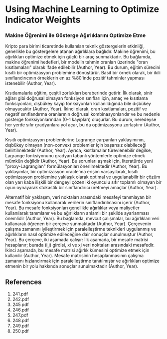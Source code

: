 # Using Machine Learning to Optimize Indicator Weights

### Makine Öğrenimi ile Gösterge Ağırlıklarını Optimize Etme

Kripto para birimi ticaretinde kullanılan teknik göstergelerin etkinliği, genellikle bu göstergelere atanan ağırlıklara bağlıdır. Makine öğrenimi, bu ağırlıkları optimize etmek için güçlü bir araç sunmaktadır. Bu bağlamda, makine öğrenimi hedefleri, bir modelin tahmin oranları üzerinde "oran kısıtlamaları" olarak ifade edilebilir (Author, Year). Bu durum, eğitim sürecini kısıtlı bir optimizasyon problemine dönüştürür. Basit bir örnek olarak, bir ikili sınıflandırıcının örneklerin en az %80'inde pozitif tahminler yapması istenebilir (Author, Year).

Kısıtlamalarla eğitim, çeşitli zorlukları beraberinde getirir. İlk olarak, sinir ağları gibi doğrusal olmayan fonksiyon sınıfları için, amaç ve kısıtlama fonksiyonları, dışbükey kayıp fonksiyonları kullanıldığında bile dışbükey olmayacaktır (Author, Year). İkinci olarak, oran kısıtlamaları, pozitif ve negatif sınıflandırma oranlarının doğrusal kombinasyonlarıdır ve bu nedenle gösterge fonksiyonlarından (0-1 kayıpları) oluşurlar. Bu durum, neredeyse her yerde sıfır gradyanlara yol açar, bu da optimizasyonu zorlaştırır (Author, Year).

Kısıtlı optimizasyon problemlerine Lagrange çarpanları yaklaşımının, dışbükey olmayan (non-convex) problemler için başarısız olabileceği belirtilmektedir (Author, Year). Ayrıca, kısıtlamalar türevlenebilir değilse, Lagrange fonksiyonunu gradyan tabanlı yöntemlerle optimize etmek mümkün değildir (Author, Year). Bu sorunları aşmak için, literatürde yeni "proxy-Lagrangian" formülasyonları önerilmektedir (Author, Year). Bu yaklaşımlar, bir optimizasyon oracle'ına erişim varsayılarak, kısıtlı optimizasyon problemine yaklaşık olarak optimal ve uygulanabilir bir çözüm olan yarı kaba ilişkili bir dengeyi çözen iki oyunculu sıfır toplamlı olmayan bir oyun oynayarak stokastik bir sınıflandırıcı üretmeyi amaçlar (Author, Year).

Alternatif bir yaklaşım, veri noktaları arasındaki mesafeyi tanımlayan bir mesafe fonksiyonu kullanarak verilerin sınıflandırılmasını içerir (Author, Year). Bu mesafe fonksiyonları genellikle ağırlıklar veya maliyetler kullanılarak tanımlanır ve bu ağırlıkların anlamlı bir şekilde ayarlanması önemlidir (Author, Year). Bu bağlamda, mevcut çalışmalar, bu ağırlıkları veri kullanarak öğrenen bir çerçeve sunmaktadır (Author, Year). Çerçevenin çalışma zamanını iyileştirmek için paralelleştirme teknikleri uygulanmış ve ağırlıkların nasıl optimize edileceğine dair sonuçlar sunulmuştur (Author, Year). Bu çerçeve, iki aşamada çalışır: İlk aşamada, bir mesafe matrisi hesaplanır; burada (i,j) girdisi, xi ve xj veri noktaları arasındaki mesafedir. İkinci aşamada, bu mesafe matrisi ağırlık kümesini optimize etmek için kullanılır (Author, Year). Mesafe matrisinin hesaplanmasının çalışma zamanını hızlandırmak için paralelleştirme tanıtılmıştır ve ağırlıkları optimize etmenin bir yolu hakkında sonuçlar sunulmaktadır (Author, Year).


## References

1. 241.pdf
2. 242.pdf
3. 245.pdf
4. 246.pdf
5. 247.pdf
6. 248.pdf
7. 249.pdf
8. 250.pdf
